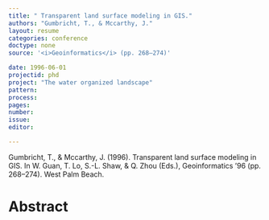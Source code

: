 ```yaml
---
title: " Transparent land surface modeling in GIS."
authors: "Gumbricht, T., & Mccarthy, J."
layout: resume
categories: conference
doctype: none
source: '<i>Geoinformatics</i> (pp. 268–274)'

date: 1996-06-01
projectid: phd
project: "The water organized landscape"
pattern:
process:
pages:
number:
issue:
editor:

---
```


Gumbricht, T., & Mccarthy, J. (1996). Transparent land surface modeling in GIS. In W. Guan, T. Lo, S.-L. Shaw, & Q. Zhou (Eds.), Geoinformatics ’96 (pp. 268–274). West Palm Beach.

<h1 class='foot-description'>Abstract</h1>
